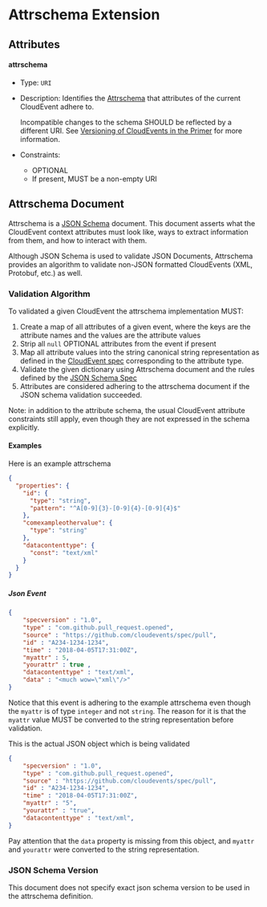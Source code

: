 # Attrschema Extension

## Attributes

#### attrschema

- Type: `URI`
- Description: Identifies the [Attrschema](#attrschema-document) that attributes of
  the current CloudEvent adhere to.
 
  Incompatible changes to the schema SHOULD be reflected by a different URI. See
  [Versioning of CloudEvents in the Primer](../primer.md#versioning-of-cloudevents)
  for more information.
- Constraints:
  - OPTIONAL
  - If present, MUST be a non-empty URI

<!--
If the future will require schema languages other than JSON Schema,
we can add an "attrschematype" attribute which will be defaulted to 
"jsonschema" and MAY hold additional types such as "xsd" which will indicate
different validation algorithms
-->
 
## Attrschema Document

Attrschema is a [JSON Schema][json-schema] document. This document asserts what the
CloudEvent context attributes must look like, ways to extract information from them, and
how to interact with them.

Although JSON Schema is used to validate JSON Documents, Attrschema provides an
algorithm to validate non-JSON formatted CloudEvents (XML, Protobuf, etc.) as well.

### Validation Algorithm
To validated a given CloudEvent the attrschema implementation MUST:

1. Create a map of all attributes of a given event, where the keys are the attribute
    names and the values are the attribute values
2. Strip all `null` OPTIONAL attributes from the event if present
3. Map all attribute values into the string canonical string representation as
   defined in the [CloudEvent spec](../spec.md#type-system) corresponding to 
   the attribute type.
4. Validate the given dictionary using Attrschema document and the rules defined by the
    [JSON Schema Spec][json-schema-spec] 
5. Attributes are considered adhering to the attrschema document if the JSON schema
   validation succeeded.

Note: in addition to the attribute schema, the usual CloudEvent attribute constraints
still apply, even though they are not expressed in the schema explicitly. 

#### Examples
Here is an example attrschema
```json
{
  "properties": {
    "id": {
      "type": "string",
      "pattern": "^A[0-9]{3}-[0-9]{4}-[0-9]{4}$"
    },
    "comexampleothervalue": {
      "type": "string"
    },
    "datacontenttype": {
      "const": "text/xml"
    }
  }
}
```
##### Json Event
```json
{
    "specversion" : "1.0",
    "type" : "com.github.pull_request.opened",
    "source" : "https://github.com/cloudevents/spec/pull",
    "id" : "A234-1234-1234",
    "time" : "2018-04-05T17:31:00Z",
    "myattr" : 5,
    "yourattr" : true ,
    "datacontenttype" : "text/xml",
    "data" : "<much wow=\"xml\"/>"
}
```
Notice that this event is adhering to the example attrschema even though the
`myattr` is of type `integer` and not `string`. The reason for it is
that the `myattr` value MUST be converted to the string representation
before validation. 

This is the actual JSON object which is being validated

```json
{
    "specversion" : "1.0",
    "type" : "com.github.pull_request.opened",
    "source" : "https://github.com/cloudevents/spec/pull",
    "id" : "A234-1234-1234",
    "time" : "2018-04-05T17:31:00Z",
    "myattr" : "5",
    "yourattr" : "true",
    "datacontenttype" : "text/xml",
}
```
Pay attention that the `data` property is missing from this object, and `myattr` and
`yourattr` were converted to the string representation.
   
### JSON Schema Version
This document does not specify exact json schema version to be used in the attrschema
definition.

[json-schema]: https://json-schema.org/
[json-schema-spec]: https://json-schema.org/draft/2020-12/json-schema-core.html